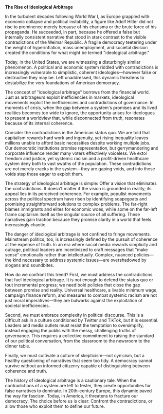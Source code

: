 **The Rise of Ideological Arbitrage**

In the turbulent decades following World War I, as Europe grappled with economic collapse and political instability, a figure like Adolf Hitler did not rise to prominence merely because of his charisma or the brute force of his propaganda. He succeeded, in part, because he offered a false but internally consistent narrative that stood in stark contrast to the visible contradictions of the Weimar Republic. A fragile democracy teetering under the weight of hyperinflation, mass unemployment, and societal division created the conditions for what might be termed "ideological arbitrage."

Today, in the United States, we are witnessing a disturbingly similar phenomenon. A political and economic system riddled with contradictions is increasingly vulnerable to simplistic, coherent ideologies—however false or destructive they may be. Left unaddressed, this dynamic threatens to destabilize the very foundations of American democracy.

The concept of "ideological arbitrage" borrows from the financial world. Just as arbitrageurs exploit inefficiencies in markets, ideological movements exploit the inefficiencies and contradictions of governance. In moments of crisis, when the gap between a system's promises and its lived realities becomes too wide to ignore, the opportunity arises for ideologues to present a worldview that, while disconnected from truth, resonates because of its internal coherence.

Consider the contradictions in the American status quo. We are told that capitalism rewards hard work and ingenuity, yet rising inequality leaves millions unable to afford basic necessities despite working multiple jobs. Our democratic institutions promise representation, but gerrymandering and corporate influence render many voters effectively voiceless. We extol freedom and justice, yet systemic racism and a profit-driven healthcare system deny both to vast swaths of the population. These contradictions are not merely cracks in the system—they are gaping voids, and into these voids step those eager to exploit them.

The strategy of ideological arbitrage is simple: Offer a vision that eliminates the contradictions. It doesn’t matter if the vision is grounded in reality; its appeal lies in its perceived coherence. For example, populist movements across the political spectrum have risen by identifying scapegoats and promising straightforward solutions to complex problems. The far-right blames immigrants and elites for economic woes, while some on the far-left frame capitalism itself as the singular source of all suffering. These narratives gain traction because they promise clarity in a world that feels increasingly chaotic.

The danger of ideological arbitrage is not confined to fringe movements. Mainstream politics, too, is increasingly defined by the pursuit of coherence at the expense of truth. In an era where social media rewards simplicity and outrage, political leaders are incentivized to craft messages that "make sense" emotionally rather than intellectually. Complex, nuanced policies—the kind necessary to address systemic issues—are overshadowed by slogans and soundbites.

How do we confront this trend? First, we must address the contradictions that fuel ideological arbitrage. It is not enough to defend the status quo or tout incremental progress; we need bold policies that close the gap between promise and reality. Universal healthcare, a livable minimum wage, campaign finance reform, and measures to combat systemic racism are not just moral imperatives—they are bulwarks against the exploitation of societal inefficiencies.

Second, we must embrace complexity in political discourse. This is a difficult ask in a culture conditioned by Twitter and TikTok, but it is essential. Leaders and media outlets must resist the temptation to oversimplify, instead engaging the public with the messy, challenging truths of governance. This requires a collective commitment to raising the standard of our political conversation, from the classroom to the newsroom to the dinner table.

Finally, we must cultivate a culture of skepticism—not cynicism, but a healthy questioning of narratives that seem too tidy. A democracy cannot survive without an informed citizenry capable of distinguishing between coherence and truth.

The history of ideological arbitrage is a cautionary tale. When the contradictions of a system are left to fester, they create opportunities for false narratives to dominate. In 20th-century Europe, this dynamic paved the way for fascism. Today, in America, it threatens to fracture our democracy. The choice before us is clear: Confront the contradictions, or allow those who exploit them to define our future.
